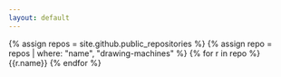 ```yaml
---
layout: default
---
```


{% assign repos = site.github.public_repositories %}
{% assign repo = repos | where: "name", "drawing-machines" %}
{% for r in repo %}
{{r.name}}
{% endfor %}
